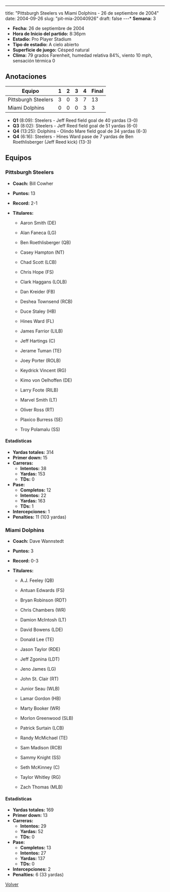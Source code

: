 ---
title: "Pittsburgh Steelers vs Miami Dolphins - 26 de septiembre de 2004"
date: 2004-09-26
slug: "pit-mia-20040926"
draft: false
---* **Semana:** 3
* **Fecha:** 26 de septiembre de 2004
* **Hora de Inicio del partido:** 8:36pm
* **Estadio:** Pro Player Stadium
* **Tipo de estadio:** A cielo abierto
* **Superficie de juego:** Césped natural
* **Clima:** 79 grados Farenheit, humedad relativa 84%, viento 10 mph, sensación térmica 0




## Anotaciones
| Equipo | 1 | 2 | 3 | 4 | Final |
|--------|---|---|---|---|-------|
| Pittsburgh Steelers  | 3 | 0 | 3 | 7  | 13 |
| Miami Dolphins  | 0 | 0 | 0 | 3  | 3 |
* **Q1** (8:09): Steelers - Jeff Reed field goal de 40 yardas (3-0)
* **Q3** (8:02): Steelers - Jeff Reed field goal de 51 yardas (6-0)
* **Q4** (13:25): Dolphins - Olindo Mare field goal de 34 yardas (6-3)
* **Q4** (6:16): Steelers - Hines Ward pase de 7 yardas de Ben Roethlisberger (Jeff Reed kick) (13-3)


## Equipos


### Pittsburgh Steelers
* **Coach:** Bill Cowher
* **Puntos:** 13
* **Record:** 2-1
* **Titulares:** 

  * Aaron Smith (DE) 

  * Alan Faneca (LG) 

  * Ben Roethlisberger (QB) 

  * Casey Hampton (NT) 

  * Chad Scott (LCB) 

  * Chris Hope (FS) 

  * Clark Haggans (LOLB) 

  * Dan Kreider (FB) 

  * Deshea Townsend (RCB) 

  * Duce Staley (HB) 

  * Hines Ward (FL) 

  * James Farrior (LILB) 

  * Jeff Hartings (C) 

  * Jerame Tuman (TE) 

  * Joey Porter (ROLB) 

  * Keydrick Vincent (RG) 

  * Kimo von Oelhoffen (DE) 

  * Larry Foote (RILB) 

  * Marvel Smith (LT) 

  * Oliver Ross (RT) 

  * Plaxico Burress (SE) 

  * Troy Polamalu (SS) 

#### Estadísticas
* **Yardas totales:** 314
* **Primer down:** 15
* **Carreras:**
  * **Intentos:** 38
  * **Yardas:** 153
  * **TDs:** 0
* **Pase:**
  * **Completos:** 12
  * **Intentos:** 22
  * **Yardas:** 163
  * **TDs:** 1
* **Intercepciones:** 1
* **Penalties:** 11 (103 yardas)

### Miami Dolphins
* **Coach:** Dave Wannstedt
* **Puntos:** 3
* **Record:** 0-3
* **Titulares:** 

  * A.J. Feeley (QB) 

  * Antuan Edwards (FS) 

  * Bryan Robinson (RDT) 

  * Chris Chambers (WR) 

  * Damion McIntosh (LT) 

  * David Bowens (LDE) 

  * Donald Lee (TE) 

  * Jason Taylor (RDE) 

  * Jeff Zgonina (LDT) 

  * Jeno James (LG) 

  * John St. Clair (RT) 

  * Junior Seau (WLB) 

  * Lamar Gordon (HB) 

  * Marty Booker (WR) 

  * Morlon Greenwood (SLB) 

  * Patrick Surtain (LCB) 

  * Randy McMichael (TE) 

  * Sam Madison (RCB) 

  * Sammy Knight (SS) 

  * Seth McKinney (C) 

  * Taylor Whitley (RG) 

  * Zach Thomas (MLB) 

#### Estadísticas
* **Yardas totales:** 169
* **Primer down:** 13
* **Carreras:**
  * **Intentos:** 29
  * **Yardas:** 52
  * **TDs:** 0
* **Pase:**
  * **Completos:** 13
  * **Intentos:** 27
  * **Yardas:** 137
  * **TDs:** 0
* **Intercepciones:** 2
* **Penalties:** 6 (33 yardas)


[Volver](/historia/2004)
